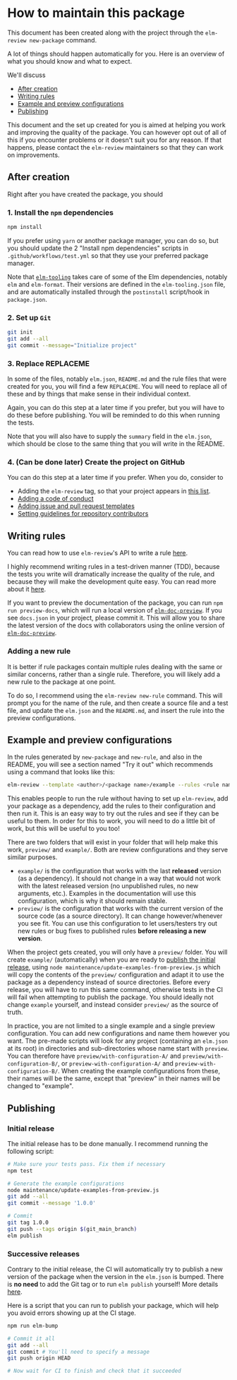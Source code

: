 # How to maintain this package

This document has been created along with the project through the `elm-review new-package` command.

A lot of things should happen automatically for you. Here is an overview of what you should know and what to expect.

We'll discuss

- [After creation](#after-creation)
- [Writing rules](#writing-rules)
- [Example and preview configurations](#example-and-preview-configurations)
- [Publishing](#publishing)

This document and the set up created for you is aimed at helping you work and improving the quality of the package. You can however opt out of all of this if you encounter problems or it doesn't suit you for any reason. If that happens, please contact the `elm-review` maintainers so that they can work on improvements.


## After creation

Right after you have created the package, you should

### 1. Install the `npm` dependencies

```bash
npm install
```

If you prefer using `yarn` or another package manager, you can do so, but you should update the 2 "Install npm dependencies" scripts in `.github/workflows/test.yml` so that they use your preferred package manager.

Note that [`elm-tooling`](https://elm-tooling.github.io/elm-tooling-cli/) takes care of some of the Elm dependencies, notably `elm` and `elm-format`. Their versions are defined in the `elm-tooling.json` file, and are automatically installed through the `postinstall` script/hook in `package.json`.

### 2. Set up `Git`

```bash
git init
git add --all
git commit --message="Initialize project"
```

### 3. Replace REPLACEME

In some of the files, notably `elm.json`, `README.md` and the rule files that were created for you, you will find a few `REPLACEME`. You will need to replace all of these and by things that make sense in their individual context.

Again, you can do this step at a later time if you prefer, but you will have to do these before publishing. You will be reminded to do this when running the tests.

Note that you will also have to supply the `summary` field in the `elm.json`, which should be close to the same thing that you will write in the README.

### 4. (Can be done later) Create the project on GitHub

You can do this step at a later time if you prefer.
When you do, consider to

- Adding the `elm-review` tag, so that your project appears in [this list](https://github.com/topics/elm-review).
- [Adding a code of conduct](https://docs.github.com/en/github/building-a-strong-community/adding-a-code-of-conduct-to-your-project)
- [Adding issue and pull request templates](https://docs.github.com/en/github/building-a-strong-community/using-templates-to-encourage-useful-issues-and-pull-requests)
- [Setting guidelines for repository contributors](https://docs.github.com/en/github/building-a-strong-community/setting-guidelines-for-repository-contributors)


## Writing rules

You can read how to use `elm-review`'s API to write a rule [here](https://package.elm-lang.org/packages/jfmengels/elm-review/latest/Review-Rule).

I highly recommend writing rules in a test-driven manner (TDD), because the tests you write will dramatically increase the quality of the rule, and because they will make the development quite easy. You can read more about it [here](https://package.elm-lang.org/packages/jfmengels/elm-review/latest/Review-Test).

If you want to preview the documentation of the package, you can run `npm run preview-docs`, which will run a local version of [`elm-doc-preview`](https://elm-doc-preview.netlify.app/). If you see `docs.json` in your project, please commit it. This will allow you to share the latest version of the docs with collaborators using the online version of [`elm-doc-preview`](https://elm-doc-preview.netlify.app/).

### Adding a new rule

It is better if rule packages contain multiple rules dealing with the same or similar concerns, rather than a single rule. Therefore, you will likely add a new rule to the package at one point.

To do so, I recommend using the `elm-review new-rule` command. This will prompt you for the name of the rule, and then create a source file and a test file, and update the `elm.json` and the `README.md`, and insert the rule into the preview configurations.


## Example and preview configurations

In the rules generated by `new-package` and `new-rule`, and also in the README, you will see a section named "Try it out" which recommends using a command that looks like this:

```bash
elm-review --template <author>/<package name>/example --rules <rule name>
```

This enables people to run the rule without having to set up `elm-review`, add your package as a dependency, add the rules to their configuration and then run it. This is an easy way to try out the rules and see if they can be useful to them. In order for this to work, you will need to do a little bit of work, but this will be useful to you too!

There are two folders that will exist in your folder that will help make this work, `preview/` and `example/`. Both are review configurations and they serve similar purposes.

- `example/` is the configuration that works with the last **released** version (as a dependency). It should not change in a way that would not work with the latest released version (no unpublished rules, no new arguments, etc.). Examples in the documentation will use this configuration, which is why it should remain stable.
- `preview/` is the configuration that works with the current version of the source code (as a source directory). It can change however/whenever you see fit. You can use this configuration to let users/testers try out new rules or bug fixes to published rules **before releasing a new version**.

When the project gets created, you will only have a `preview/` folder. You will create `example/` (automatically) when you are ready to [publish the initial release](#initial-release), using `node maintenance/update-examples-from-preview.js` which will copy the contents of the `preview/` configuration and adapt it to use the package as a dependency instead of source directories. Before every release, you will have to run this same command, otherwise tests in the CI will fail when attempting to publish the package. You should ideally not change `example` yourself, and instead consider `preview/` as the source of truth.

In practice, you are not limited to a single example and a single preview configuration. You can add new configurations and name them however you want. The pre-made scripts will look for any project (containing an `elm.json` at its root) in directories and sub-directories whose name start with `preview`.
You can therefore have `preview/with-configuration-A/` and `preview/with-configuration-B/`, or `preview-with-configuration-A/` and `preview-with-configuration-B/`. When creating the example configurations from these, their names will be the same, except that "preview" in their names will be changed to "example".


## Publishing

### Initial release

The initial release has to be done manually. I recommend running the following script:

```bash
# Make sure your tests pass. Fix them if necessary
npm test

# Generate the example configurations
node maintenance/update-examples-from-preview.js
git add --all
git commit --message '1.0.0'

# Commit
git tag 1.0.0
git push --tags origin $(git_main_branch)
elm publish
```

### Successive releases

Contrary to the initial release, the CI will automatically try to publish a new version of the package when the version in the `elm.json` is bumped. There is **no need** to add the Git tag or to run `elm publish` yourself! More details [here](https://github.com/dillonkearns/elm-publish-action).

Here is a script that you can run to publish your package, which will help you avoid errors showing up at the CI stage.

```bash
npm run elm-bump

# Commit it all
git add --all
git commit # You'll need to specify a message
git push origin HEAD

# Now wait for CI to finish and check that it succeeded
```

